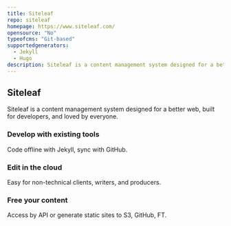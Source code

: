 ```yaml
---
title: Siteleaf
repo: siteleaf
homepage: https://www.siteleaf.com/
opensource: "No"
typeofcms: "Git-based"
supportedgenerators:
  - Jekyll
  - Hugo
description: Siteleaf is a content management system designed for a better web.
---
```

## Siteleaf
Siteleaf is a content management system designed for a better web, built for developers, and loved by everyone.

### Develop with existing tools
Code offline with Jekyll, sync with GitHub.

### Edit in the cloud
Easy for non-technical clients, writers, and producers.

### Free your content
Access by API or generate static sites to S3, GitHub, FT.
